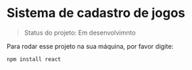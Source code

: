 # Sistema de cadastro de jogos

> Status do projeto: Em desenvolvimnto

Para rodar esse projeto na sua máquina, por favor digite:

```
npm install react
```
